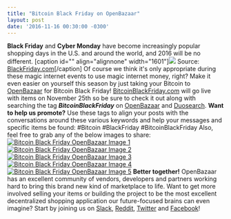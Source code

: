 ```yaml
---
title: "Bitcoin Black Friday on OpenBazaar" 
layout: post
date: '2016-11-16 00:30:00 -0300'
---
```

        
**Black Friday** and **Cyber Monday** have become increasingly popular shopping days in the U.S. and around the world, and 2016 will be no different. \[caption id="" align="alignnone" width="1601"\][![](7.png)](7.png) Source: [BlackFriday.com](http://blackfriday.com)\[/caption\] Of course we think it's only appropriate during these magic internet events to use magic internet money, right? Make it even easier on yourself this season by just taking your Bitcoin to [OpenBazaar](http://openbazaar.org) for Bitcoin Black Friday! [BitcoinBlackFriday.com](http://BitcoinBlackFriday.com) will go live with items on November 25th so be sure to check it out along with searching the tag **_BitcoinBlackFriday_** on [OpenBazaar](http://openbazaar.org) and [Duosearch](http://duosear.ch). **Want to help us promote?** Use these tags to align your posts with the conversations around these various keywords and help your messages and specific items be found: #Bitcoin #BlackFriday #BitcoinBlackFriday Also, feel free to grab any of the below images to share: [![Bitcoin Black Friday OpenBazaar Image 1](https://blog.openbazaar.org/wp-content/uploads/2016/11/3-1024x512.png)](https://blog.openbazaar.org/wp-content/uploads/2016/11/3.png) [![Bitcoin Black Friday OpenBazaar Image 2](https://blog.openbazaar.org/wp-content/uploads/2016/11/4-1024x512.png)](https://blog.openbazaar.org/wp-content/uploads/2016/11/4.png) [![Bitcoin Black Friday OpenBazaar Image 3](https://blog.openbazaar.org/wp-content/uploads/2016/11/5-1024x512.png)](https://blog.openbazaar.org/wp-content/uploads/2016/11/5.png) [![Bitcoin Black Friday OpenBazaar Image 4](https://blog.openbazaar.org/wp-content/uploads/2016/11/6-1024x512.png)](https://blog.openbazaar.org/wp-content/uploads/2016/11/6.png) [![Bitcoin Black Friday OpenBazaar Image 5](https://blog.openbazaar.org/wp-content/uploads/2016/11/7-1024x512.png)](https://blog.openbazaar.org/wp-content/uploads/2016/11/7.png) **Better together!** OpenBazaar has an excellent community of vendors, developers and partners working hard to bring this brand new kind of marketplace to life. Want to get more involved selling your items or building the project to be the most excellent decentralized shopping application our future-focused brains can even imagine? Start by joining us on [Slack](http://slack.openbazaar.org), [Reddit](https://reddit.com/r/openbazaar), [Twitter](https://twitter.com/openbazaar) and [Facebook](https://facebook.com/openbazaarproject)!